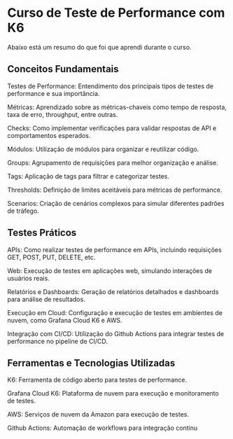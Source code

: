 # Curso de Teste de Performance com K6
 Abaixo está um resumo do que foi que aprendi durante o curso.

## Conceitos Fundamentais

Testes de Performance: Entendimento dos principais tipos de testes de performance e sua importância.


Métricas: Aprendizado sobre as métricas-chaveis como tempo de resposta, taxa de erro, throughput, entre outras.


Checks: Como implementar verificações para validar respostas de API e comportamentos esperados.


Módulos: Utilização de módulos para organizar e reutilizar código.


Groups: Agrupamento de requisições para melhor organização e análise.


Tags: Aplicação de tags para filtrar e categorizar testes.


Thresholds: Definição de limites aceitáveis para métricas de performance.


Scenarios: Criação de cenários complexos para simular diferentes padrões de tráfego.

## Testes Práticos

APIs: Como realizar testes de performance em APIs, incluindo requisições GET, POST, PUT, DELETE, etc.

Web: Execução de testes em aplicações web, simulando interações de usuários reais.

Relatórios e Dashboards: Geração de relatórios detalhados e dashboards para análise de resultados.

Execução em Cloud: Configuração e execução de testes em ambientes de nuvem, como Grafana Cloud K6 e AWS.

Integração com CI/CD: Utilização do Github Actions para integrar testes de performance no pipeline de CI/CD.

## Ferramentas e Tecnologias Utilizadas

K6: Ferramenta de código aberto para testes de performance.

Grafana Cloud K6: Plataforma de nuvem para execução e monitoramento de testes.

AWS: Serviços de nuvem da Amazon para execução de testes.

Github Actions: Automação de workflows para integração contínu
